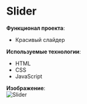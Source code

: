 # Slider

**Функционал проекта**: <br>
- Красивый слайдер<br>

**Используемые технологии**: 
- HTML<br>
- CSS<br>
- JavaScript<br>

**Изображение**:<br>
![Slider](./slider.gif)
